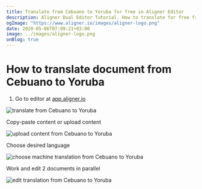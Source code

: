 ```yaml
---
title: Translate from Cebuano to Yoruba for free in Aligner Editor
description: Aligner Dual Editor Tutorial. How to translate for free from Cebuano to Yoruba. Aligner is multilingual document management platform. 
ogImage: "https://www.aligner.io/images/aligner-logo.png"
date: 2020-05-06T07:09:21+03:00
image: ../images/aligner-logo.png
onBlog: true
---
```


# How to translate document from Cebuano to Yoruba

1. Go to editor at [app.aligner.io](https://app.aligner.io "Aligner App web page")

![translate from Cebuano to Yoruba](../aligner-blank-editor.png "translate from Cebuano to Yoruba")

Copy-paste content or upload content

![upload content from Cebuano to Yoruba](../aligner-uploaded-document.png "upload content from Cebuano to Yoruba")

Choose desired language

![choose machine translation from Cebuano to Yoruba](../aligner-language-dropdown.png "choose machine translation from Cebuano to Yoruba")

Work and edit 2 documents in parallel

![edit translation from Cebuano to Yoruba](../aligner-double-sitded-editor.png "edit translation from Cebuano to Yoruba")

